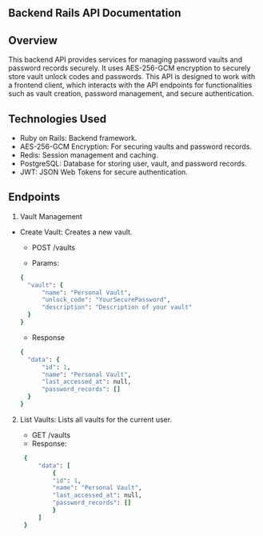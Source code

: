## Backend Rails API Documentation

## Overview

This backend API provides services for managing password vaults and password records securely. It uses AES-256-GCM encryption to securely store vault unlock codes and passwords. This API is designed to work with a frontend client, which interacts with the API endpoints for functionalities such as vault creation, password management, and secure authentication.

## Technologies Used

- Ruby on Rails: Backend framework.
- AES-256-GCM Encryption: For securing vaults and password records.
- Redis: Session management and caching.
- PostgreSQL: Database for storing user, vault, and password records.
- JWT: JSON Web Tokens for secure authentication.

## Endpoints

1. Vault Management

- Create Vault: Creates a new vault.

  - POST /vaults

  - Params:

  ```ruby
  {
    "vault": {
        "name": "Personal Vault",
        "unlock_code": "YourSecurePassword",
        "description": "Description of your vault"
    }
  }
  ```

  - Response

  ```ruby
  {
    "data": {
        "id": 1,
        "name": "Personal Vault",
        "last_accessed_at": null,
        "password_records": []
    }
  }
  ```

2. List Vaults: Lists all vaults for the current user.

   - GET /vaults
   - Response:

   ```ruby
    {
        "data": [
            {
            "id": 1,
            "name": "Personal Vault",
            "last_accessed_at": null,
            "password_records": []
            }
        ]
    }
   ```
